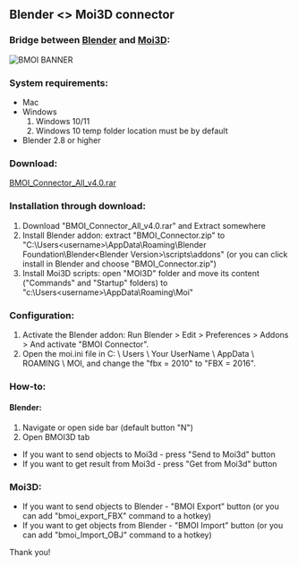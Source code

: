 ## Blender <> Moi3D connector

### Bridge between [Blender](https://www.blender.org/download/) and [Moi3D](http://moi3d.com/):
![BMOI BANNER](https://i.imgur.com/sjLP3k8.jpg)

### System requirements:
* Mac
* Windows
  1. Windows 10/11
  2. Windows 10 temp folder location must be by default
* Blender 2.8 or higher

### Download:
[BMOI_Connector_All_v4.0.rar](https://github.com/Flowgun/BMOI_Connector/releases/download/v4.0/BMOI_Connector_All_v4.0.rar)

### Installation through download:
1. Download "BMOI_Connector_All_v4.0.rar" and Extract somewhere
3. Install Blender addon: extract  "BMOI_Connector.zip" to "C:\Users\<username>\AppData\Roaming\Blender Foundation\Blender\<Blender Version>\scripts\addons" (or you can click install in Blender and choose "BMOI_Connector.zip")
4. Install Moi3D scripts: open "MOI3D" folder and move its content ("Commands" and "Startup" folders) to "c:\Users\<username>\AppData\Roaming\Moi\"


### Configuration:
1. Activate the Blender addon: Run Blender > Edit > Preferences > Addons > And activate "BMOI Connector".
2. Open the moi.ini file in C: \ Users \ Your UserName \ AppData \ ROAMING \ MOI, and change the "fbx = 2010" to "FBX = 2016".


### How-to:
#### Blender:
1. Navigate or open side bar (default button "N")
2. Open BMOI3D tab
* If you want to send objects to Moi3d  - press "Send to Moi3d" button
* If you want to get result from Moi3d  - press "Get from Moi3d" button



### Moi3D:
* If you want to send objects to Blender - "BMOI Export" button (or you can add "bmoi_export_FBX" command to a hotkey)
* If you want to get objects from Blender - "BMOI Import" button (or you can add "bmoi_Import_OBJ" command to a hotkey)

Thank you!
 
